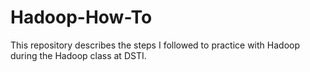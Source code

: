 # Hadoop-How-To
This repository describes the steps I followed to practice with Hadoop during the Hadoop class at DSTI.
